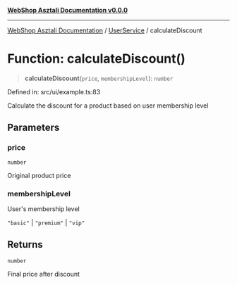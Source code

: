 [**WebShop Asztali Documentation v0.0.0**](../../README.md)

***

[WebShop Asztali Documentation](../../modules.md) / [UserService](../README.md) / calculateDiscount

# Function: calculateDiscount()

> **calculateDiscount**(`price`, `membershipLevel`): `number`

Defined in: src/ui/example.ts:83

Calculate the discount for a product based on user membership level

## Parameters

### price

`number`

Original product price

### membershipLevel

User's membership level

`"basic"` | `"premium"` | `"vip"`

## Returns

`number`

Final price after discount
